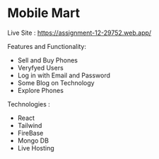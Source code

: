 # Mobile Mart
Live Site : https://assignment-12-29752.web.app/

Features and Functionality:
* Sell and Buy Phones
* Veryfyed Users 
* Log in with Email and Password
* Some Blog on Technology
* Explore Phones

Technologies :
* React
* Tailwind
* FireBase
* Mongo DB
* Live Hosting

